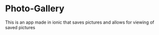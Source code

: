 # Photo-Gallery
This is an app made in ionic that saves pictures and allows for viewing of saved pictures
